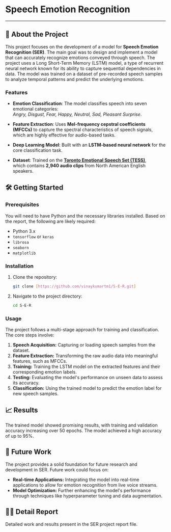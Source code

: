 # Speech Emotion Recognition
---

## 🚀 About the Project

This project focuses on the development of a model for **Speech Emotion Recognition (SER)**. The main goal was to design and implement a model that can accurately recognize emotions conveyed through speech. The project uses a Long Short-Term Memory (LSTM) model, a type of recurrent neural network known for its ability to capture sequential dependencies in data. The model was trained on a dataset of pre-recorded speech samples to analyze temporal patterns and predict the underlying emotions.

### Features
- **Emotion Classification**: The model classifies speech into seven emotional categories:  
  *Angry, Disgust, Fear, Happy, Neutral, Sad, Pleasant Surprise*.

- **Feature Extraction**: Uses **Mel-frequency cepstral coefficients (MFCCs)** to capture the spectral characteristics of speech signals, which are highly effective for audio-based tasks.

- **Deep Learning Model**: Built with an **LSTM-based neural network** for the core classification task.

- **Dataset**: Trained on the [**Toronto Emotional Speech Set (TESS)**](https://www.kaggle.com/datasets/ejlok1/toronto-emotional-speech-set-tess),  
  which contains **2,940 audio clips** from North American English speakers.

## 🛠️ Getting Started

### Prerequisites

You will need to have Python and the necessary libraries installed. Based on the report, the following are likely required:

* Python 3.x
* `tensorflow` or `keras`
* `librosa`
* `seaborn`
* `matplotlib`

### Installation

1.  Clone the repository:
    ```bash
    git clone [https://github.com/vinaykumartm1/S-E-R.git]
    ```
2.  Navigate to the project directory:
    ```bash
    cd S-E-R
    ```

### Usage

The project follows a multi-stage approach for training and classification. The core steps involve:

1.  **Speech Acquisition:** Capturing or loading speech samples from the dataset.
2.  **Feature Extraction:** Transforming the raw audio data into meaningful features, such as MFCCs.
3.  **Training:** Training the LSTM model on the extracted features and their corresponding emotion labels.
4.  **Testing:** Evaluating the model's performance on unseen data to assess its accuracy.
5.  **Classification:** Using the trained model to predict the emotion label for new speech samples.

## 📈 Results

The trained model showed promising results, with training and validation accuracy increasing over 50 epochs. The model achieved a high accuracy of up to 95%.

## 🔮 Future Work

The project provides a solid foundation for future research and development in SER. Future work could focus on:

- **Real-time Applications:** Integrating the model into real-time applications to allow for emotion recognition from live voice streams.
- **Model Optimization:** Further enhancing the model's performance through techniques like hyperparameter tuning and data augmentation.

## 👨‍💻 Detail Report 
Detailed work and results present in the SER project report file.
